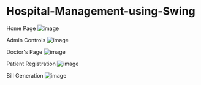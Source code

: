 # Hospital-Management-using-Swing

Home Page
![image](https://user-images.githubusercontent.com/84004992/152485137-be3279ea-79b4-4773-929a-20595c70a55f.png)

Admin Controls
![image](https://user-images.githubusercontent.com/84004992/152485287-25189233-3d03-435d-b462-734df54eab02.png)

Doctor's Page
![image](https://user-images.githubusercontent.com/84004992/152485410-2aa1d579-e980-47a1-afb0-e27b5807f824.png)

Patient Registration
![image](https://user-images.githubusercontent.com/84004992/152485498-3685a244-fa8b-4088-a5af-93c12659c1c4.png)

Bill Generation
![image](https://user-images.githubusercontent.com/84004992/152485612-2d867e33-74b0-47ba-b0e0-e9adb503dd72.png)
